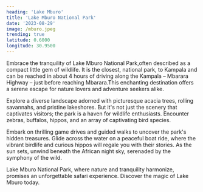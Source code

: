 ```yaml
---
heading: 'Lake Mburo'
title: 'Lake Mburo National Park'
date: '2023-08-29'
image: /mburo.jpeg
trending: true
latitude: 0.6000
longitude: 30.9500
---
```


Embrace the tranquility of Lake Mburo National Park,often described as a compact little gem of wildlife. It is the closest, national park, to Kampala and can be reached in about 4 hours of driving along the Kampala – Mbarara Highway – just before reaching Mbarara.This enchanting destination offers a serene escape for nature lovers and adventure seekers alike.

Explore a diverse landscape adorned with picturesque acacia trees, rolling savannahs, and pristine lakeshores. But it's not just the scenery that captivates visitors; the park is a haven for wildlife enthusiasts. Encounter zebras, buffalos, hippos, and an array of captivating bird species.

Embark on thrilling game drives and guided walks to uncover the park's hidden treasures. Glide across the water on a peaceful boat ride, where the vibrant birdlife and curious hippos will regale you with their stories. As the sun sets, unwind beneath the African night sky, serenaded by the symphony of the wild.

Lake Mburo National Park, where nature and tranquility harmonize, promises an unforgettable safari experience. Discover the magic of Lake Mburo today.

